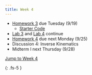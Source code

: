 ```yaml
---
title: Week 4
---
```


- [Homework 3](./assets/homework/hw3_fk.pdf) due Tuesday (9/19)
    - [Starter Code](./assets/homework/hw3_starter.zip)
- [Lab 3](https://ucb-ee106.github.io/eecs106a-fa23site/assets/labs/lab3.pdf) and [Lab 4](https://ucb-ee106.github.io/eecs106a-fa23site/assets/labs/lab4.pdf) continue
- [Homework 4]((./assets/homework/hw4_ik.pdf)) due next Monday (9/25)
- Discussion 4: Inverse Kinematics
- Midterm I next Thursday (9/28)

<a href="#Week4">Jump to Week 4 </a>

{: .fs-5 }

